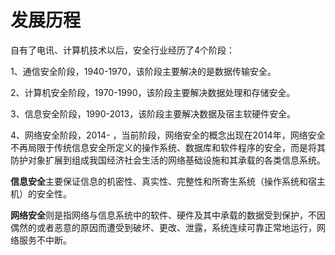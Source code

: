 # 发展历程

自有了电讯、计算机技术以后，安全行业经历了4个阶段：

1、通信安全阶段，1940-1970，该阶段主要解决的是数据传输安全。

2、计算机安全阶段，1970-1990，该阶段主要解决数据处理和存储安全。

3、信息安全阶段，1990-2013，该阶段主要解决数据及宿主软硬件安全。

4、网络安全阶段，2014- ，当前阶段，网络安全的概念出现在2014年，网络安全不再局限于传统信息安全所定义的操作系统、数据库和软件程序的安全，而是将其防护对象扩展到组成我国经济社会生活的网络基础设施和其承载的各类信息系统。

**信息安全**主要保证信息的机密性、真实性、完整性和所寄生系统（操作系统和宿主机）的安全性。

**网络安全**则是指网络与信息系统中的软件、硬件及其中承载的数据受到保护，不因偶然的或者恶意的原因而遭受到破坏、更改、泄露，系统连续可靠正常地运行，网络服务不中断。
